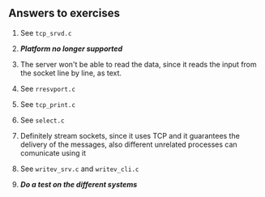 ## Answers to exercises

1. See `tcp_srvd.c`

2. ***Platform no longer supported***

3. The server won't be able to read the data, since it reads the input from the socket line by line, as text.

4. See `rresvport.c`

5. See `tcp_print.c`

6. See `select.c`

7. Definitely stream sockets, since it uses TCP and it guarantees the delivery of the messages, also different unrelated processes can comunicate using it

8. See `writev_srv.c` and `writev_cli.c`

9. ***Do a test on the different systems***

